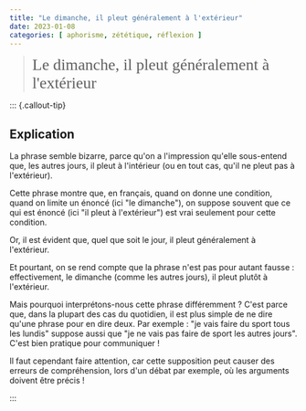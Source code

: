 ```yaml
---
title: "Le dimanche, il pleut généralement à l'extérieur"
date: 2023-01-08
categories: [ aphorisme, zététique, réflexion ]
---
```

> <div style="font-size: 2em; font-family: cursive, serif">Le dimanche, il pleut généralement à l'extérieur</div>

::: {.callout-tip}
## Explication


La phrase semble bizarre, parce qu'on a l'impression qu'elle sous-entend que, les autres jours, il pleut à l'intérieur (ou en tout cas, qu'il ne pleut pas à l'extérieur).

Cette phrase montre que, en français, quand on donne une condition, quand on limite un énoncé (ici "le dimanche"), on suppose souvent que ce qui est énoncé (ici "il pleut à l'extérieur") est vrai seulement pour cette condition.

Or, il est évident que, quel que soit le jour, il pleut généralement à l'extérieur.

Et pourtant, on se rend compte que la phrase n'est pas pour autant fausse : effectivement, le dimanche (comme les autres jours), il pleut plutôt à l'extérieur.

Mais pourquoi interprétons-nous cette phrase différemment ? C'est parce que, dans la plupart des cas du quotidien, il est plus simple de ne dire qu'une phrase pour en dire deux. Par exemple : "je vais faire du sport tous les lundis" suppose aussi que "je ne vais pas faire de sport les autres jours". C'est bien pratique pour communiquer !

Il faut cependant faire attention, car cette supposition peut causer des erreurs de compréhension, lors d'un débat par exemple, où les arguments doivent être précis !

:::

